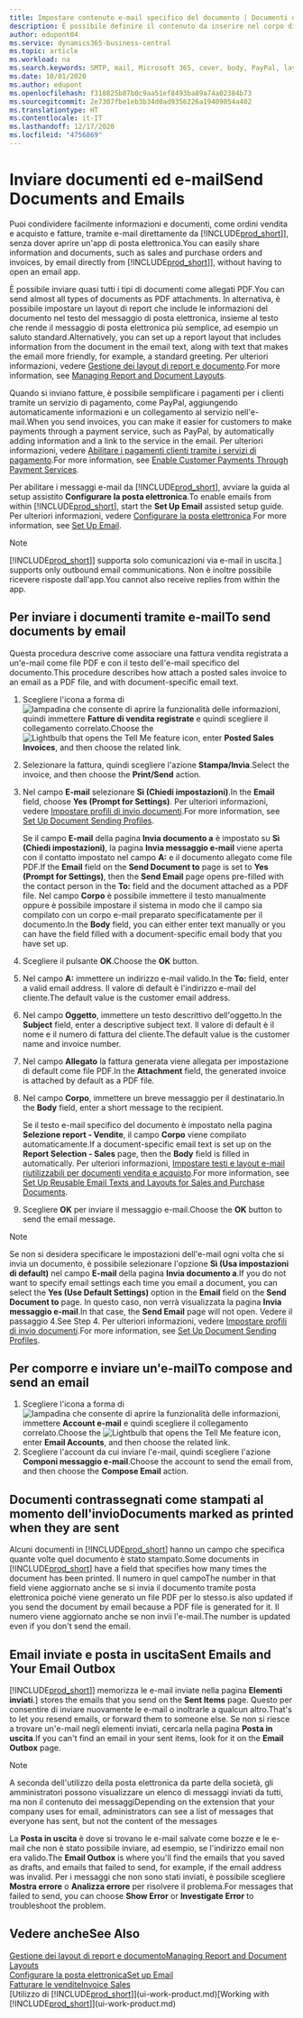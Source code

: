 ```yaml
---
title: Impostare contenuto e-mail specifico del documento | Documenti di Microsoft
description: È possibile definire il contenuto da inserire nel corpo di un messaggio e-mail, ad esempio, un collegamento a PayPal. È anche possibile collegare documenti ai messaggi e-mail.
author: edupont04
ms.service: dynamics365-business-central
ms.topic: article
ms.workload: na
ms.search.keywords: SMTP, mail, Microsoft 365, cover, body, PayPal, layout
ms.date: 10/01/2020
ms.author: edupont
ms.openlocfilehash: f318825b87b0c9aa51ef8493ba89a74a02384b73
ms.sourcegitcommit: 2e7307fbe1eb3b34d0ad9356226a19409054a402
ms.translationtype: HT
ms.contentlocale: it-IT
ms.lasthandoff: 12/17/2020
ms.locfileid: "4756869"
---
```

# <a name="send-documents-and-emails"></a><span data-ttu-id="2d619-104">Inviare documenti ed e-mail</span><span class="sxs-lookup"><span data-stu-id="2d619-104">Send Documents and Emails</span></span>
<span data-ttu-id="2d619-105">Puoi condividere facilmente informazioni e documenti, come ordini vendita e acquisto e fatture, tramite e-mail direttamente da [!INCLUDE[prod_short](includes/prod_short.md)]], senza dover aprire un'app di posta elettronica.</span><span class="sxs-lookup"><span data-stu-id="2d619-105">You can easily share information and documents, such as sales and purchase orders and invoices, by email directly from [!INCLUDE[prod_short](includes/prod_short.md)]], without having to open an email app.</span></span> 

<span data-ttu-id="2d619-106">È possibile inviare quasi tutti i tipi di documenti come allegati PDF.</span><span class="sxs-lookup"><span data-stu-id="2d619-106">You can send almost all types of documents as PDF attachments.</span></span> <span data-ttu-id="2d619-107">In alternativa, è possibile impostare un layout di report che include le informazioni del documento nel testo del messaggio di posta elettronica, insieme al testo che rende il messaggio di posta elettronica più semplice, ad esempio un saluto standard.</span><span class="sxs-lookup"><span data-stu-id="2d619-107">Alternatively, you can set up a report layout that includes information from the document in the email text, along with text that makes the email more friendly, for example, a standard greeting.</span></span> <span data-ttu-id="2d619-108">Per ulteriori informazioni, vedere [Gestione dei layout di report e documento](ui-manage-report-layouts.md).</span><span class="sxs-lookup"><span data-stu-id="2d619-108">For more information, see [Managing Report and Document Layouts](ui-manage-report-layouts.md).</span></span> <!--this topic does not mention how to set up a layout for email. Need to investigate.-->

<span data-ttu-id="2d619-109">Quando si inviano fatture, è possibile semplificare i pagamenti per i clienti tramite un servizio di pagamento, come PayPal, aggiungendo automaticamente informazioni e un collegamento al servizio nell'e-mail.</span><span class="sxs-lookup"><span data-stu-id="2d619-109">When you send invoices, you can make it easier for customers to make payments through a payment service, such as PayPal, by automatically adding information and a link to the service in the email.</span></span> <span data-ttu-id="2d619-110">Per ulteriori informazioni, vedere [Abilitare i pagamenti clienti tramite i servizi di pagamento](sales-how-enable-payment-service-extensions.md).</span><span class="sxs-lookup"><span data-stu-id="2d619-110">For more information, see [Enable Customer Payments Through Payment Services](sales-how-enable-payment-service-extensions.md).</span></span>

<span data-ttu-id="2d619-111">Per abilitare i messaggi e-mail da [!INCLUDE[prod_short](includes/prod_short.md)], avviare la guida al setup assistito **Configurare la posta elettronica**.</span><span class="sxs-lookup"><span data-stu-id="2d619-111">To enable emails from within [!INCLUDE[prod_short](includes/prod_short.md)], start the **Set Up Email** assisted setup guide.</span></span> <span data-ttu-id="2d619-112">Per ulteriori informazioni, vedere [Configurare la posta elettronica](admin-how-setup-email.md).</span><span class="sxs-lookup"><span data-stu-id="2d619-112">For more information, see [Set Up Email](admin-how-setup-email.md).</span></span>

> [!NOTE]
> [!INCLUDE[prod_short](includes/prod_short.md)]<span data-ttu-id="2d619-113">] supporta solo comunicazioni via e-mail in uscita.</span><span class="sxs-lookup"><span data-stu-id="2d619-113">] supports only outbound email communications.</span></span> <span data-ttu-id="2d619-114">Non è inoltre possibile ricevere risposte dall'app.</span><span class="sxs-lookup"><span data-stu-id="2d619-114">You cannot also receive replies from within the app.</span></span>

## <a name="to-send-documents-by-email"></a><span data-ttu-id="2d619-115">Per inviare i documenti tramite e-mail</span><span class="sxs-lookup"><span data-stu-id="2d619-115">To send documents by email</span></span>
<span data-ttu-id="2d619-116">Questa procedura descrive come associare una fattura vendita registrata a un'e-mail come file PDF e con il testo dell'e-mail specifico del documento.</span><span class="sxs-lookup"><span data-stu-id="2d619-116">This procedure describes how attach a posted sales invoice to an email as a PDF file, and with document-specific email text.</span></span> <!--update this-->

1. <span data-ttu-id="2d619-117">Scegliere l'icona a forma di ![lampadina che consente di aprire la funzionalità delle informazioni](media/ui-search/search_small.png "Informazioni sull'operazione che si desidera eseguire"), quindi immettere **Fatture di vendita registrate** e quindi scegliere il collegamento correlato.</span><span class="sxs-lookup"><span data-stu-id="2d619-117">Choose the ![Lightbulb that opens the Tell Me feature](media/ui-search/search_small.png "Tell me what you want to do") icon, enter **Posted Sales Invoices**, and then choose the related link.</span></span>
2. <span data-ttu-id="2d619-118">Selezionare la fattura, quindi scegliere l'azione **Stampa/Invia**.</span><span class="sxs-lookup"><span data-stu-id="2d619-118">Select the invoice, and then choose the **Print/Send** action.</span></span>
3. <span data-ttu-id="2d619-119">Nel campo **E-mail** selezionare **Sì (Chiedi impostazioni)**.</span><span class="sxs-lookup"><span data-stu-id="2d619-119">In the **Email** field, choose **Yes (Prompt for Settings)**.</span></span> <span data-ttu-id="2d619-120">Per ulteriori informazioni, vedere [Impostare profili di invio documenti](sales-how-setup-document-send-profiles.md).</span><span class="sxs-lookup"><span data-stu-id="2d619-120">For more information, see [Set Up Document Sending Profiles](sales-how-setup-document-send-profiles.md).</span></span>
    
    <span data-ttu-id="2d619-121">Se il campo **E-mail** della pagina **Invia documento a** è impostato su **Sì (Chiedi impostazioni)**, la pagina **Invia messaggio e-mail** viene aperta con il contatto impostato nel campo **A:** e il documento allegato come file PDF.</span><span class="sxs-lookup"><span data-stu-id="2d619-121">If the **Email** field on the **Send Document to** page is set to **Yes (Prompt for Settings)**, then the **Send Email** page opens pre-filled with the contact person in the **To:** field and the document attached as a PDF file.</span></span> <span data-ttu-id="2d619-122">Nel campo **Corpo** è possibile immettere il testo manualmente oppure è possibile impostare il sistema in modo che il campo sia compilato con un corpo e-mail preparato specificatamente per il documento.</span><span class="sxs-lookup"><span data-stu-id="2d619-122">In the **Body** field, you can either enter text manually or you can have the field filled with a document-specific email body that you have set up.</span></span>

4. <span data-ttu-id="2d619-123">Scegliere il pulsante **OK**.</span><span class="sxs-lookup"><span data-stu-id="2d619-123">Choose the **OK** button.</span></span>
5. <span data-ttu-id="2d619-124">Nel campo **A:** immettere un indirizzo e-mail valido.</span><span class="sxs-lookup"><span data-stu-id="2d619-124">In the **To:** field, enter a valid email address.</span></span> <span data-ttu-id="2d619-125">Il valore di default è l'indirizzo e-mail del cliente.</span><span class="sxs-lookup"><span data-stu-id="2d619-125">The default value is the customer email address.</span></span>
6. <span data-ttu-id="2d619-126">Nel campo **Oggetto**, immettere un testo descrittivo dell'oggetto.</span><span class="sxs-lookup"><span data-stu-id="2d619-126">In the **Subject** field, enter a descriptive subject text.</span></span> <span data-ttu-id="2d619-127">Il valore di default è il nome e il numero di fattura del cliente.</span><span class="sxs-lookup"><span data-stu-id="2d619-127">The default value is the customer name and invoice number.</span></span>
7. <span data-ttu-id="2d619-128">Nel campo **Allegato** la fattura generata viene allegata per impostazione di default come file PDF.</span><span class="sxs-lookup"><span data-stu-id="2d619-128">In the **Attachment** field, the generated invoice is attached by default as a PDF file.</span></span>
8. <span data-ttu-id="2d619-129">Nel campo **Corpo**, immettere un breve messaggio per il destinatario.</span><span class="sxs-lookup"><span data-stu-id="2d619-129">In the **Body** field, enter a short message to the recipient.</span></span>

    <span data-ttu-id="2d619-130">Se il testo e-mail specifico del documento è impostato nella pagina **Selezione report - Vendite**, il campo **Corpo** viene compilato automaticamente.</span><span class="sxs-lookup"><span data-stu-id="2d619-130">If a document-specific email text is set up on the **Report Selection - Sales** page, then the **Body** field is filled in automatically.</span></span> <span data-ttu-id="2d619-131">Per ulteriori informazioni, [Impostare testi e layout e-mail riutilizzabili per documenti vendita e acquisto](admin-how-setup-email.md#set-up-reusable-email-texts-and-layouts-for-sales-and-purchase-documents).</span><span class="sxs-lookup"><span data-stu-id="2d619-131">For more information, see [Set Up Reusable Email Texts and Layouts for Sales and Purchase Documents](admin-how-setup-email.md#set-up-reusable-email-texts-and-layouts-for-sales-and-purchase-documents).</span></span>
9. <span data-ttu-id="2d619-132">Scegliere **OK** per inviare il messaggio e-mail.</span><span class="sxs-lookup"><span data-stu-id="2d619-132">Choose the **OK** button to send the email message.</span></span>

> [!NOTE]  
> <span data-ttu-id="2d619-133">Se non si desidera specificare le impostazioni dell'e-mail ogni volta che si invia un documento, è possibile selezionare l'opzione **Sì (Usa impostazioni di default)** nel campo **E-mail** della pagina **Invia documento a**.</span><span class="sxs-lookup"><span data-stu-id="2d619-133">If you do not want to specify email settings each time you email a document, you can select the **Yes (Use Default Settings)** option in the **Email** field on the **Send Document to** page.</span></span> <span data-ttu-id="2d619-134">In questo caso, non verrà visualizzata la pagina **Invia messaggio e-mail**.</span><span class="sxs-lookup"><span data-stu-id="2d619-134">In that case, the **Send Email** page will not open.</span></span> <span data-ttu-id="2d619-135">Vedere il passaggio 4.</span><span class="sxs-lookup"><span data-stu-id="2d619-135">See Step 4.</span></span> <span data-ttu-id="2d619-136">Per ulteriori informazioni, vedere [Impostare profili di invio documenti](sales-how-setup-document-send-profiles.md).</span><span class="sxs-lookup"><span data-stu-id="2d619-136">For more information, see [Set Up Document Sending Profiles](sales-how-setup-document-send-profiles.md).</span></span>  

## <a name="to-compose-and-send-an-email"></a><span data-ttu-id="2d619-137">Per comporre e inviare un'e-mail</span><span class="sxs-lookup"><span data-stu-id="2d619-137">To compose and send an email</span></span>
1. <span data-ttu-id="2d619-138">Scegliere l'icona a forma di ![lampadina che consente di aprire la funzionalità delle informazioni](media/ui-search/search_small.png "Informazioni sull'operazione che si desidera eseguire"), immettere **Account e-mail** e quindi scegliere il collegamento correlato.</span><span class="sxs-lookup"><span data-stu-id="2d619-138">Choose the ![Lightbulb that opens the Tell Me feature](media/ui-search/search_small.png "Tell me what you want to do") icon, enter **Email Accounts**, and then choose the related link.</span></span>
2. <span data-ttu-id="2d619-139">Scegliere l'account da cui inviare l'e-mail, quindi scegliere l'azione **Componi messaggio e-mail**.</span><span class="sxs-lookup"><span data-stu-id="2d619-139">Choose the account to send the email from, and then choose the **Compose Email** action.</span></span>

## <a name="documents-marked-as-printed-when-they-are-sent"></a><span data-ttu-id="2d619-140">Documenti contrassegnati come stampati al momento dell'invio</span><span class="sxs-lookup"><span data-stu-id="2d619-140">Documents marked as printed when they are sent</span></span>
<span data-ttu-id="2d619-141">Alcuni documenti in [!INCLUDE[prod_short](includes/prod_short.md)] hanno un campo che specifica quante volte quel documento è stato stampato.</span><span class="sxs-lookup"><span data-stu-id="2d619-141">Some documents in [!INCLUDE[prod_short](includes/prod_short.md)] have a field that specifies how many times the document has been printed.</span></span> <span data-ttu-id="2d619-142">Il numero in quel campo</span><span class="sxs-lookup"><span data-stu-id="2d619-142">The number in that field</span></span> <!--"that field?" need a name...--> <span data-ttu-id="2d619-143">viene aggiornato anche se si invia il documento tramite posta elettronica poiché viene generato un file PDF per lo stesso.</span><span class="sxs-lookup"><span data-stu-id="2d619-143">is also updated if you send the document by email because a PDF file is generated for it.</span></span> <span data-ttu-id="2d619-144">Il numero viene aggiornato anche se non invii l'e-mail.</span><span class="sxs-lookup"><span data-stu-id="2d619-144">The number is updated even if you don't send the email.</span></span> <!--guessing this is because emails are technically reports, so the counter bumps up whenever someone creates an email. Need to verify.-->

## <a name="sent-emails-and-your-email-outbox"></a><span data-ttu-id="2d619-145">Email inviate e posta in uscita</span><span class="sxs-lookup"><span data-stu-id="2d619-145">Sent Emails and Your Email Outbox</span></span>
[!INCLUDE[prod_short](includes/prod_short.md)]<span data-ttu-id="2d619-146">] memorizza le e-mail inviate nella pagina **Elementi inviati**.</span><span class="sxs-lookup"><span data-stu-id="2d619-146">] stores the emails that you send on the **Sent Items** page.</span></span> <span data-ttu-id="2d619-147">Questo per consentire di inviare nuovamente le e-mail o inoltrarle a qualcun altro.</span><span class="sxs-lookup"><span data-stu-id="2d619-147">That's to let you resend emails, or forward them to someone else.</span></span> <span data-ttu-id="2d619-148">Se non si riesce a trovare un'e-mail negli elementi inviati, cercarla nella pagina **Posta in uscita**.</span><span class="sxs-lookup"><span data-stu-id="2d619-148">If you can't find an email in your sent items, look for it on the **Email Outbox** page.</span></span> 

> [!NOTE]
> <span data-ttu-id="2d619-149">A seconda dell'utilizzo della posta elettronica da parte della società, gli amministratori possono visualizzare un elenco di messaggi inviati da tutti, ma non il contenuto dei messaggi</span><span class="sxs-lookup"><span data-stu-id="2d619-149">Depending on the extension that your company uses for email, administrators can see a list of messages that everyone has sent, but not the content of the messages</span></span>

<span data-ttu-id="2d619-150">La **Posta in uscita** è dove si trovano le e-mail salvate come bozze e le e-mail che non è stato possibile inviare, ad esempio, se l'indirizzo email non era valido.</span><span class="sxs-lookup"><span data-stu-id="2d619-150">The **Email Outbox** is where you'll find the emails that you saved as drafts, and emails that failed to send, for example, if the email address was invalid.</span></span> <span data-ttu-id="2d619-151">Per i messaggi che non sono stati inviati, è possibile scegliere **Mostra errore** o **Analizza errore** per risolvere il problema.</span><span class="sxs-lookup"><span data-stu-id="2d619-151">For messages that failed to send, you can choose **Show Error** or **Investigate Error** to troubleshoot the problem.</span></span>

## <a name="see-also"></a><span data-ttu-id="2d619-152">Vedere anche</span><span class="sxs-lookup"><span data-stu-id="2d619-152">See Also</span></span>
[<span data-ttu-id="2d619-153">Gestione dei layout di report e documento</span><span class="sxs-lookup"><span data-stu-id="2d619-153">Managing Report and Document Layouts</span></span>](ui-manage-report-layouts.md)  
[<span data-ttu-id="2d619-154">Configurare la posta elettronica</span><span class="sxs-lookup"><span data-stu-id="2d619-154">Set up Email</span></span>](admin-how-setup-email.md)  
[<span data-ttu-id="2d619-155">Fatturare le vendite</span><span class="sxs-lookup"><span data-stu-id="2d619-155">Invoice Sales</span></span>](sales-how-invoice-sales.md)  
<span data-ttu-id="2d619-156">[Utilizzo di [!INCLUDE[prod_short](includes/prod_short.md)]](ui-work-product.md)</span><span class="sxs-lookup"><span data-stu-id="2d619-156">[Working with [!INCLUDE[prod_short](includes/prod_short.md)]](ui-work-product.md)</span></span>

